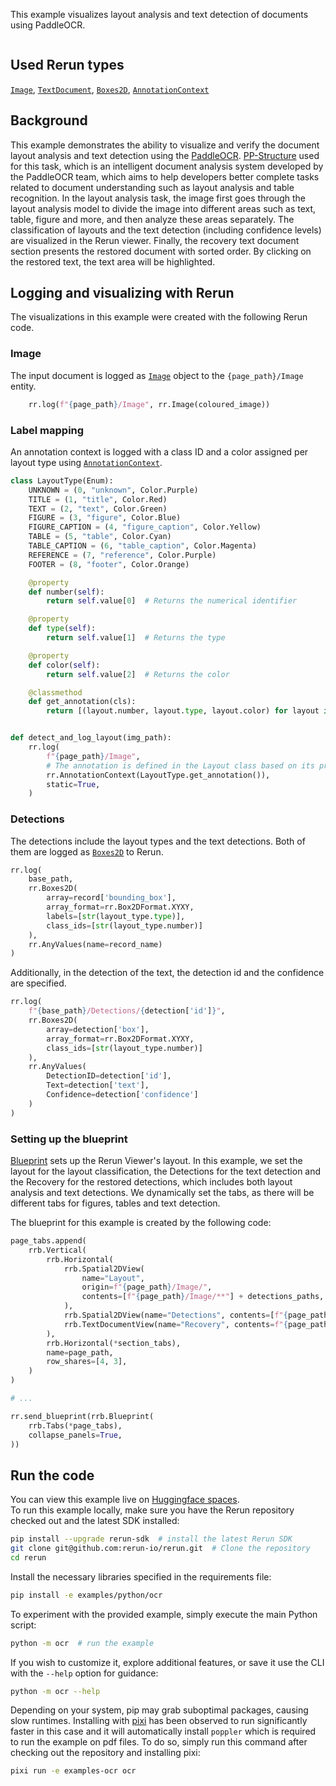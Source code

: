 <!--[metadata]
title = "PaddleOCR"
tags = ["Text", "OCR", "2D", "Blueprint"]
thumbnail = "https://static.rerun.io/ocr1/54b3a9d0706fd4a3a3dcbf878046ae34a7a6feec/480w.png"
thumbnail_dimensions = [480, 259]
# Channel = "main" # uncomment if this example can be run fast an easily
-->

This example visualizes layout analysis and text detection of documents using PaddleOCR.

<picture>
  <img src="https://static.rerun.io/ocr1/54b3a9d0706fd4a3a3dcbf878046ae34a7a6feec/full.png" alt="">
  <source media="(max-width: 480px)" srcset="https://static.rerun.io/ocr1/54b3a9d0706fd4a3a3dcbf878046ae34a7a6feec/480w.png">
  <source media="(max-width: 768px)" srcset="https://static.rerun.io/ocr1/54b3a9d0706fd4a3a3dcbf878046ae34a7a6feec/768w.png">
  <source media="(max-width: 1024px)" srcset="https://static.rerun.io/ocr1/54b3a9d0706fd4a3a3dcbf878046ae34a7a6feec/1024w.png">
  <source media="(max-width: 1200px)" srcset="https://static.rerun.io/ocr1/54b3a9d0706fd4a3a3dcbf878046ae34a7a6feec/1200w.png">
</picture>

## Used Rerun types

[`Image`](https://www.rerun.io/docs/reference/types/archetypes/image), [`TextDocument`](https://rerun.io/docs/reference/types/archetypes/text_document), [`Boxes2D`](https://rerun.io/docs/reference/types/archetypes/boxes2d), [`AnnotationContext`](https://rerun.io/docs/reference/types/archetypes/annotation_context)

## Background

This example demonstrates the ability to visualize and verify the document layout analysis and text detection using the [PaddleOCR](https://github.com/PaddlePaddle/PaddleOCR).
[PP-Structure](https://github.com/PaddlePaddle/PaddleOCR/tree/main/ppstructure) used for this task, which is an intelligent document analysis system developed by the PaddleOCR team, which aims to help developers better complete tasks related to document understanding such as layout analysis and table recognition.
In the layout analysis task, the image first goes through the layout analysis model to divide the image into different areas such as text, table, figure and more, and then analyze these areas separately.
The classification of layouts and the text detection (including confidence levels) are visualized in the Rerun viewer.
Finally, the recovery text document section presents the restored document with sorted order. By clicking on the restored text, the text area will be highlighted.

## Logging and visualizing with Rerun

The visualizations in this example were created with the following Rerun code.

### Image

The input document is logged as [`Image`](https://www.rerun.io/docs/reference/types/archetypes/image) object to the `{page_path}/Image` entity.

```python
    rr.log(f"{page_path}/Image", rr.Image(coloured_image))
```

### Label mapping

An annotation context is logged with a class ID and a color assigned per layout type using [`AnnotationContext`](https://rerun.io/docs/reference/types/archetypes/annotation_context).

```python
class LayoutType(Enum):
    UNKNOWN = (0, "unknown", Color.Purple)
    TITLE = (1, "title", Color.Red)
    TEXT = (2, "text", Color.Green)
    FIGURE = (3, "figure", Color.Blue)
    FIGURE_CAPTION = (4, "figure_caption", Color.Yellow)
    TABLE = (5, "table", Color.Cyan)
    TABLE_CAPTION = (6, "table_caption", Color.Magenta)
    REFERENCE = (7, "reference", Color.Purple)
    FOOTER = (8, "footer", Color.Orange)

    @property
    def number(self):
        return self.value[0]  # Returns the numerical identifier

    @property
    def type(self):
        return self.value[1]  # Returns the type

    @property
    def color(self):
        return self.value[2]  # Returns the color

    @classmethod
    def get_annotation(cls):
        return [(layout.number, layout.type, layout.color) for layout in cls]


def detect_and_log_layout(img_path):
    rr.log(
        f"{page_path}/Image",
        # The annotation is defined in the Layout class based on its properties
        rr.AnnotationContext(LayoutType.get_annotation()),
        static=True,
    )
```

### Detections

The detections include the layout types and the text detections. Both of them are logged as [`Boxes2D`](https://www.rerun.io/docs/reference/types/archetypes/boxes2d) to Rerun.

```python
rr.log(
    base_path,
    rr.Boxes2D(
        array=record['bounding_box'],
        array_format=rr.Box2DFormat.XYXY,
        labels=[str(layout_type.type)],
        class_ids=[str(layout_type.number)]
    ),
    rr.AnyValues(name=record_name)
)
```

Additionally, in the detection of the text, the detection id and the confidence are specified.

```python
rr.log(
    f"{base_path}/Detections/{detection['id']}",
    rr.Boxes2D(
        array=detection['box'],
        array_format=rr.Box2DFormat.XYXY,
        class_ids=[str(layout_type.number)]
    ),
    rr.AnyValues(
        DetectionID=detection['id'],
        Text=detection['text'],
        Confidence=detection['confidence']
    )
)
```

### Setting up the blueprint

[Blueprint](https://rerun.io/docs/concepts/blueprint) sets up the Rerun Viewer's layout. In this example, we set the layout for the layout classification, the Detections for the text detection and the Recovery for the restored detections, which includes both layout analysis and text detections.
We dynamically set the tabs, as there will be different tabs for figures, tables and text detection.

The blueprint for this example is created by the following code:

```python
page_tabs.append(
    rrb.Vertical(
        rrb.Horizontal(
            rrb.Spatial2DView(
                name="Layout",
                origin=f"{page_path}/Image/",
                contents=[f"{page_path}/Image/**"] + detections_paths,
            ),
            rrb.Spatial2DView(name="Detections", contents=[f"{page_path}/Image/**"]),
            rrb.TextDocumentView(name="Recovery", contents=f"{page_path}/Recovery"),
        ),
        rrb.Horizontal(*section_tabs),
        name=page_path,
        row_shares=[4, 3],
    )
)

# ...

rr.send_blueprint(rrb.Blueprint(
    rrb.Tabs(*page_tabs),
    collapse_panels=True,
))
```

## Run the code

You can view this example live on [Huggingface spaces](https://huggingface.co/spaces/rerun/OCR).\
To run this example locally, make sure you have the Rerun repository checked out and the latest SDK installed:

```bash
pip install --upgrade rerun-sdk  # install the latest Rerun SDK
git clone git@github.com:rerun-io/rerun.git  # Clone the repository
cd rerun
```

Install the necessary libraries specified in the requirements file:

```bash
pip install -e examples/python/ocr
```

To experiment with the provided example, simply execute the main Python script:

```bash
python -m ocr  # run the example
```

If you wish to customize it, explore additional features, or save it use the CLI with the `--help` option for guidance:

```bash
python -m ocr --help
```

Depending on your system, pip may grab suboptimal packages, causing slow runtimes.
Installing with [pixi](https://pixi.sh/) has been observed to run significantly faster in this case and it will automatically install `poppler` which is required to run the example on pdf files.
To do so, simply run this command after checking out the repository and installing pixi:

```bash
pixi run -e examples-ocr ocr
```
